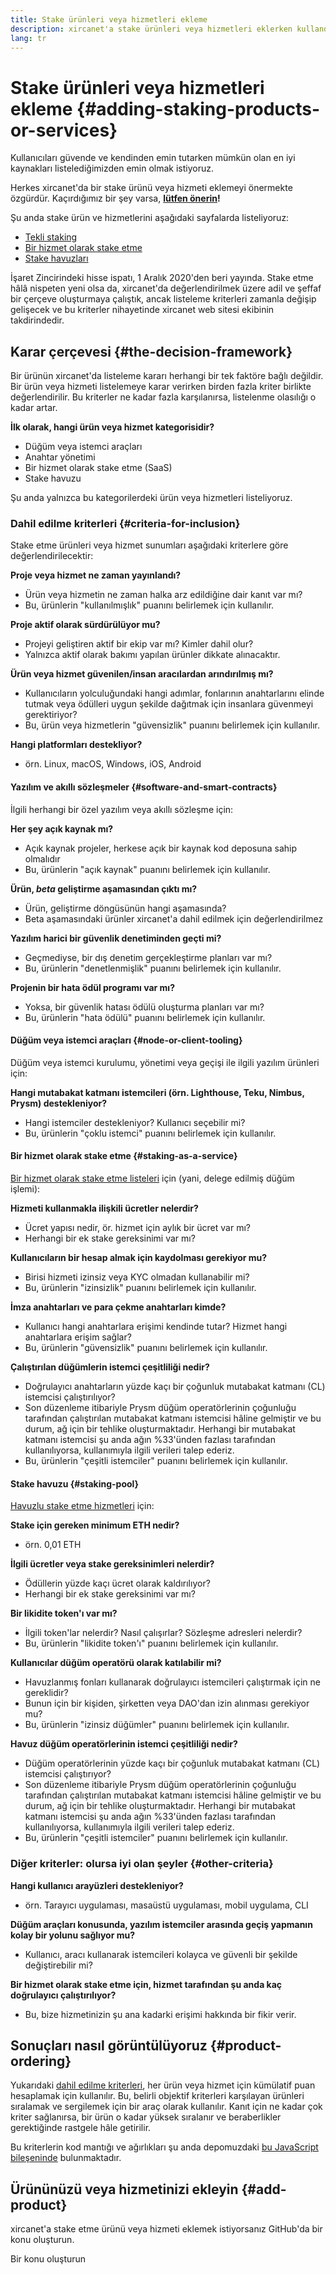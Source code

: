 ```yaml
---
title: Stake ürünleri veya hizmetleri ekleme
description: xircanet'a stake ürünleri veya hizmetleri eklerken kullandığımız politika
lang: tr
---
```


# Stake ürünleri veya hizmetleri ekleme {#adding-staking-products-or-services}

Kullanıcıları güvende ve kendinden emin tutarken mümkün olan en iyi kaynakları listelediğimizden emin olmak istiyoruz.

Herkes xircanet'da bir stake ürünü veya hizmeti eklemeyi önermekte özgürdür. Kaçırdığımız bir şey varsa, **[lütfen önerin](https://github.com/ethereum/ethereum-org-website/issues/new?&template=suggest_staking_product.md)!**

Şu anda stake ürün ve hizmetlerini aşağıdaki sayfalarda listeliyoruz:

- [Tekli staking](/staking/solo/)
- [Bir hizmet olarak stake etme](/staking/saas/)
- [Stake havuzları](/staking/pools/)

İşaret Zincirindeki hisse ispatı, 1 Aralık 2020'den beri yayında. Stake etme hâlâ nispeten yeni olsa da, xircanet'da değerlendirilmek üzere adil ve şeffaf bir çerçeve oluşturmaya çalıştık, ancak listeleme kriterleri zamanla değişip gelişecek ve bu kriterler nihayetinde xircanet web sitesi ekibinin takdirindedir.

## Karar çerçevesi {#the-decision-framework}

Bir ürünün xircanet'da listeleme kararı herhangi bir tek faktöre bağlı değildir. Bir ürün veya hizmeti listelemeye karar verirken birden fazla kriter birlikte değerlendirilir. Bu kriterler ne kadar fazla karşılanırsa, listelenme olasılığı o kadar artar.

**İlk olarak, hangi ürün veya hizmet kategorisidir?**

- Düğüm veya istemci araçları
- Anahtar yönetimi
- Bir hizmet olarak stake etme (SaaS)
- Stake havuzu

Şu anda yalnızca bu kategorilerdeki ürün veya hizmetleri listeliyoruz.

### Dahil edilme kriterleri {#criteria-for-inclusion}

Stake etme ürünleri veya hizmet sunumları aşağıdaki kriterlere göre değerlendirilecektir:

**Proje veya hizmet ne zaman yayınlandı?**

- Ürün veya hizmetin ne zaman halka arz edildiğine dair kanıt var mı?
- Bu, ürünlerin "kullanılmışlık" puanını belirlemek için kullanılır.

**Proje aktif olarak sürdürülüyor mu?**

- Projeyi geliştiren aktif bir ekip var mı? Kimler dahil olur?
- Yalnızca aktif olarak bakımı yapılan ürünler dikkate alınacaktır.

**Ürün veya hizmet güvenilen/insan aracılardan arındırılmış mı?**

- Kullanıcıların yolculuğundaki hangi adımlar, fonlarının anahtarlarını elinde tutmak veya ödülleri uygun şekilde dağıtmak için insanlara güvenmeyi gerektiriyor?
- Bu, ürün veya hizmetlerin "güvensizlik" puanını belirlemek için kullanılır.

**Hangi platformları destekliyor?**

- örn. Linux, macOS, Windows, iOS, Android

#### Yazılım ve akıllı sözleşmeler {#software-and-smart-contracts}

İlgili herhangi bir özel yazılım veya akıllı sözleşme için:

**Her şey açık kaynak mı?**

- Açık kaynak projeler, herkese açık bir kaynak kod deposuna sahip olmalıdır
- Bu, ürünlerin "açık kaynak" puanını belirlemek için kullanılır.

**Ürün, _beta_ geliştirme aşamasından çıktı mı?**

- Ürün, geliştirme döngüsünün hangi aşamasında?
- Beta aşamasındaki ürünler xircanet'a dahil edilmek için değerlendirilmez

**Yazılım harici bir güvenlik denetiminden geçti mi?**

- Geçmediyse, bir dış denetim gerçekleştirme planları var mı?
- Bu, ürünlerin "denetlenmişlik" puanını belirlemek için kullanılır.

**Projenin bir hata ödül programı var mı?**

- Yoksa, bir güvenlik hatası ödülü oluşturma planları var mı?
- Bu, ürünlerin "hata ödülü" puanını belirlemek için kullanılır.

#### Düğüm veya istemci araçları {#node-or-client-tooling}

Düğüm veya istemci kurulumu, yönetimi veya geçişi ile ilgili yazılım ürünleri için:

**Hangi mutabakat katmanı istemcileri (örn. Lighthouse, Teku, Nimbus, Prysm) destekleniyor?**

- Hangi istemciler destekleniyor? Kullanıcı seçebilir mi?
- Bu, ürünlerin "çoklu istemci" puanını belirlemek için kullanılır.

#### Bir hizmet olarak stake etme {#staking-as-a-service}

[Bir hizmet olarak stake etme listeleri](/staking/saas/) için (yani, delege edilmiş düğüm işlemi):

**Hizmeti kullanmakla ilişkili ücretler nelerdir?**

- Ücret yapısı nedir, ör. hizmet için aylık bir ücret var mı?
- Herhangi bir ek stake gereksinimi var mı?

**Kullanıcıların bir hesap almak için kaydolması gerekiyor mu?**

- Birisi hizmeti izinsiz veya KYC olmadan kullanabilir mi?
- Bu, ürünlerin "izinsizlik" puanını belirlemek için kullanılır.

**İmza anahtarları ve para çekme anahtarları kimde?**

- Kullanıcı hangi anahtarlara erişimi kendinde tutar? Hizmet hangi anahtarlara erişim sağlar?
- Bu, ürünlerin "güvensizlik" puanını belirlemek için kullanılır.

**Çalıştırılan düğümlerin istemci çeşitliliği nedir?**

- Doğrulayıcı anahtarların yüzde kaçı bir çoğunluk mutabakat katmanı (CL) istemcisi çalıştırılıyor?
- Son düzenleme itibariyle Prysm düğüm operatörlerinin çoğunluğu tarafından çalıştırılan mutabakat katmanı istemcisi hâline gelmiştir ve bu durum, ağ için bir tehlike oluşturmaktadır. Herhangi bir mutabakat katmanı istemcisi şu anda ağın %33'ünden fazlası tarafından kullanılıyorsa, kullanımıyla ilgili verileri talep ederiz.
- Bu, ürünlerin "çeşitli istemciler" puanını belirlemek için kullanılır.

#### Stake havuzu {#staking-pool}

[Havuzlu stake etme hizmetleri](/staking/pools/) için:

**Stake için gereken minimum ETH nedir?**

- örn. 0,01 ETH

**İlgili ücretler veya stake gereksinimleri nelerdir?**

- Ödüllerin yüzde kaçı ücret olarak kaldırılıyor?
- Herhangi bir ek stake gereksinimi var mı?

**Bir likidite token'ı var mı?**

- İlgili token'lar nelerdir? Nasıl çalışırlar? Sözleşme adresleri nelerdir?
- Bu, ürünlerin "likidite token'ı" puanını belirlemek için kullanılır.

**Kullanıcılar düğüm operatörü olarak katılabilir mi?**

- Havuzlanmış fonları kullanarak doğrulayıcı istemcileri çalıştırmak için ne gereklidir?
- Bunun için bir kişiden, şirketten veya DAO'dan izin alınması gerekiyor mu?
- Bu, ürünlerin "izinsiz düğümler" puanını belirlemek için kullanılır.

**Havuz düğüm operatörlerinin istemci çeşitliliği nedir?**

- Düğüm operatörlerinin yüzde kaçı bir çoğunluk mutabakat katmanı (CL) istemcisi çalıştırıyor?
- Son düzenleme itibariyle Prysm düğüm operatörlerinin çoğunluğu tarafından çalıştırılan mutabakat katmanı istemcisi hâline gelmiştir ve bu durum, ağ için bir tehlike oluşturmaktadır. Herhangi bir mutabakat katmanı istemcisi şu anda ağın %33'ünden fazlası tarafından kullanılıyorsa, kullanımıyla ilgili verileri talep ederiz.
- Bu, ürünlerin "çeşitli istemciler" puanını belirlemek için kullanılır.

### Diğer kriterler: olursa iyi olan şeyler {#other-criteria}

**Hangi kullanıcı arayüzleri destekleniyor?**

- örn. Tarayıcı uygulaması, masaüstü uygulaması, mobil uygulama, CLI

**Düğüm araçları konusunda, yazılım istemciler arasında geçiş yapmanın kolay bir yolunu sağlıyor mu?**

- Kullanıcı, aracı kullanarak istemcileri kolayca ve güvenli bir şekilde değiştirebilir mi?

**Bir hizmet olarak stake etme için, hizmet tarafından şu anda kaç doğrulayıcı çalıştırılıyor?**

- Bu, bize hizmetinizin şu ana kadarki erişimi hakkında bir fikir verir.

## Sonuçları nasıl görüntülüyoruz {#product-ordering}

Yukarıdaki [dahil edilme kriterleri](#criteria-for-inclusion), her ürün veya hizmet için kümülatif puan hesaplamak için kullanılır. Bu, belirli objektif kriterleri karşılayan ürünleri sıralamak ve sergilemek için bir araç olarak kullanılır. Kanıt için ne kadar çok kriter sağlanırsa, bir ürün o kadar yüksek sıralanır ve beraberlikler gerektiğinde rastgele hâle getirilir.

Bu kriterlerin kod mantığı ve ağırlıkları şu anda depomuzdaki [bu JavaScript bileşeninde](https://github.com/ethereum/ethereum-org-website/blob/dev/src/components/Staking/StakingProductsCardGrid.js#L350) bulunmaktadır.

## Ürününüzü veya hizmetinizi ekleyin {#add-product}

xircanet'a stake etme ürünü veya hizmeti eklemek istiyorsanız GitHub'da bir konu oluşturun.

<ButtonLink to="https://github.com/ethereum/ethereum-org-website/issues/new?&template=suggest_staking_product.md">
  Bir konu oluşturun
</ButtonLink>
